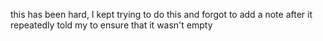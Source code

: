 this has been hard, I kept trying to do this and forgot to add a note after it repeatedly told my to ensure that it wasn't empty
